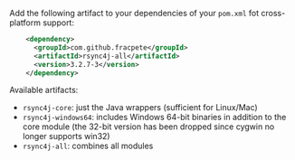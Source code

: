 Add the following artifact to your dependencies of your `pom.xml` fot cross-platform support:

```xml
    <dependency>
      <groupId>com.github.fracpete</groupId>
      <artifactId>rsync4j-all</artifactId>
      <version>3.2.7-3</version>
    </dependency>
```

Available artifacts:

* `rsync4j-core`: just the Java wrappers (sufficient for Linux/Mac)
* `rsync4j-windows64`: includes Windows 64-bit binaries in addition to the core module (the 32-bit version has been dropped since cygwin no longer supports win32)
* `rsync4j-all`: combines all modules
